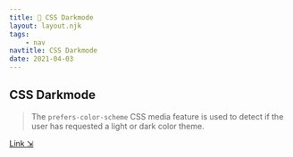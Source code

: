 ```yaml
---
title: 🌚 CSS Darkmode
layout: layout.njk
tags:
    - nav
navtitle: CSS Darkmode
date: 2021-04-03
---
```


## CSS Darkmode

> The `prefers-color-scheme` CSS media feature is used to detect if the user has requested a light or dark color theme.

[Link ⇲](https://gist.github.com/TGIFelix/95bb63dbc41d8f27a20e301f68bfb959)

<script src="https://gist.github.com/TGIFelix/95bb63dbc41d8f27a20e301f68bfb959.js"></script>
